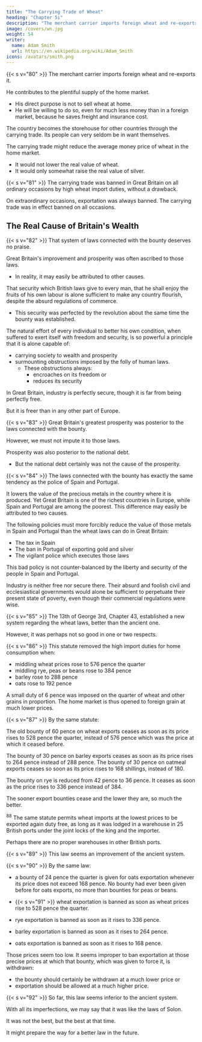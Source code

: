 ```yaml
---
title: "The Carrying Trade of Wheat"
heading: "Chapter 5i"
description: "The merchant carrier imports foreign wheat and re-exports it"
image: /covers/wn.jpg
weight: 54
writer:
  name: Adam Smith
  url: https://en.wikipedia.org/wiki/Adam_Smith
icons: /avatars/smith.png
--- 
```




{{< s v="80" >}} The merchant carrier imports foreign wheat and re-exports it.

He contributes to the plentiful supply of the home market.
- His direct purpose is not to sell wheat at home.
- He will be willing to do so, even for much less money than in a foreign market, because he saves freight and insurance cost.

The country becomes the storehouse for other countries through the carrying trade.
    Its people can very seldom be in want themselves.

The carrying trade might reduce the average money price of wheat in the home market.
- It would not lower the real value of wheat.
- It would only somewhat raise the real value of silver.


{{< s v="81" >}} The carrying trade was banned in Great Britain on all ordinary occasions by high wheat import duties, without a drawback.

On extraordinary occasions, exportation was always banned.
The carrying trade was in effect banned on all occasions.



## The Real Cause of Britain's Wealth

{{< s v="82" >}} That system of laws connected with the bounty deserves no praise.

Great Britain's improvement and prosperity was often ascribed to those laws.
- In reality, it may easily be attributed to other causes.

That security which British laws give to every man, that he shall enjoy the fruits of his own labour is alone sufficient to make any country flourish, despite the absurd regulations of commerce.
- This security was perfected by the revolution about the same time the bounty was established.

The natural effort of every individual to better his own condition, when suffered to exert itself with freedom and security, is so powerful a principle that it is alone capable of:
- carrying society to wealth and prosperity
- surmounting obstructions imposed by the folly of human laws.
  - These obstructions always:
    - encroaches on its freedom or
    - reduces its security

In Great Britain, industry is perfectly secure, though it is far from being perfectly free.

But it is freer than in any other part of Europe.


{{< s v="83" >}} Great Britain's greatest prosperity was posterior to the laws connected with the bounty.

However, we must not impute it to those laws.

Prosperity was also posterior to the national debt.
- But the national debt certainly was not the cause of the prosperity.



{{< s v="84" >}} The laws connected with the bounty has exactly the same tendency as the police of Spain and Portugal.

It lowers the value of the precious metals in the country where it is produced.
Yet Great Britain is one of the richest countries in Europe, while Spain and Portugal are among the poorest.
    This difference may easily be attributed to two causes.

The following policies must more forcibly reduce the value of those metals in Spain and Portugal than the wheat laws can do in Great Britain:
- The tax in Spain
- The ban in Portugal of exporting gold and silver
- The vigilant police which executes those laws

This bad policy is not counter-balanced by the liberty and security of the people in Spain and Portugal.

Industry is neither free nor secure there.
Their absurd and foolish civil and ecclesiastical governments would alone be sufficient to perpetuate their present state of poverty, even though their commercial regulations were wise.



{{< s v="85" >}} The 13th of George 3rd, Chapter 43, established a new system regarding the wheat laws, better than the ancient one.

However, it was perhaps not so good in one or two respects.


{{< s v="86" >}} This statute removed the high import duties for home consumption when:
- middling wheat prices rose to 576 pence the quarter
- middling rye, peas or beans rose to 384 pence
- barley rose to 288 pence
- oats rose to 192 pence

A small duty of 6 pence was imposed on the quarter of wheat and other grains in proportion.
    The home market is thus opened to foreign grain at much lower prices.

{{< s v="87" >}} By the same statute:

The old bounty of 60 pence on wheat exports ceases as soon as its price rises to 528 pence the quarter, instead of 576 pence which was the price at which it ceased before.

The bounty of 30 pence on barley exports ceases as soon as its price rises to 264 pence instead of 288 pence.
The bounty of 30 pence on oatmeal exports ceases so soon as its price rises to 168 shillings, instead of 180.

The bounty on rye is reduced from 42 pence to 36 pence.
    It ceases as soon as the price rises to 336 pence instead of 384.

The sooner export bounties cease and the lower they are, so much the better.


<sup>88</sup> The same statute permits wheat imports at the lowest prices to be exported again duty free, as long as it was lodged in a warehouse in 25 British ports under the joint locks of the king and the importer.

Perhaps there are no proper warehouses in other British ports.


{{< s v="89" >}} This law seems an improvement of the ancient system.

{{< s v="90" >}} By the same law:
- a  bounty of 24 pence the quarter is given for oats exportation whenever its price does not exceed 168 pence.
        No bounty had ever been given before for oats exports, no more than bounties for peas or beans.
    
- {{< s v="91" >}}  wheat exportation is banned as soon as wheat prices rise to 528 pence the quarter.
- rye exportation is banned as soon as it rises to 336 pence.
- barley exportation is banned as soon as it rises to 264 pence.
- oats exportation is banned as soon as it rises to 168 pence.

Those prices seem too low. It seems improper to ban exportation at those precise prices at which that bounty, which was given to force it, is withdrawn:
- the bounty should certainly be withdrawn at a much lower price or
- exportation should be allowed at a much higher price.


{{< s v="92" >}} So far, this law seems inferior to the ancient system.

With all its imperfections, we may say that it was like the laws of Solon. 

It was not the best, but the best at that time.

<!-- But it is the best which the interests, prejudices, and temper of the times admitted.  -->

It might prepare the way for a better law in the future.
